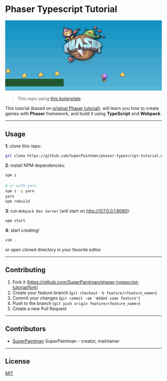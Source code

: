 # Phaser Typescript Tutorial

![Phaser][header-image]


> This repo using [this boilerplate][boilerplate-url]

This tutorial (based on [original Phaser tutorial][original-tutorial-url]), will learn you how to create games with **Phaser** framework, and build it using **TypeScript** and **Webpack**.


--------------------------------------------------------------------------------

## Usage

**1**: clone this repo:

```sh
git clone https://github.com/SuperPaintman/phaser-typescript-tutorial.git
```

**2**: install NPM dependencies:

```sh
npm i

# or with yarn
npm i -g yarn
yarn
npm rebuild
```

**3**: run `Webpack Dev Server` (will start on <http://127.0.0.1:8080>):

```sh
npm start
```

**4**: start creating!

```sh
vim .
```

or open cloned directory in your favorite editor


--------------------------------------------------------------------------------

## Contributing

1. Fork it (<https://github.com/SuperPaintman/phaser-typescript-tutorial/fork>)
2. Create your feature branch (`git checkout -b feature/<feature_name>`)
3. Commit your changes (`git commit -am 'Added some feature'`)
4. Push to the branch (`git push origin feature/<feature_name>`)
5. Create a new Pull Request


--------------------------------------------------------------------------------

## Contributors

- [SuperPaintman](https://github.com/SuperPaintman) SuperPaintman - creator, maintainer


--------------------------------------------------------------------------------

## License

[MIT][license-url]


[license-url]: LICENSE
[travis-image]: https://img.shields.io/travis/SuperPaintman/phaser-typescript-tutorial/master.svg?label=linux
[travis-url]: https://travis-ci.org/SuperPaintman/phaser-typescript-tutorial
[coveralls-image]: https://img.shields.io/coveralls/SuperPaintman/phaser-typescript-tutorial/master.svg
[coveralls-url]: https://coveralls.io/r/SuperPaintman/phaser-typescript-tutorial?branch=master
[boilerplate-url]: https://github.com/SuperPaintman/phaser-typescript-boilerplate
[original-tutorial-url]: http://phaser.io/tutorials/making-your-first-phaser-game/index
[header-image]: README/header.png
